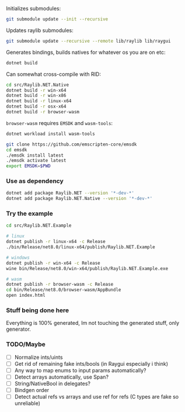 Initializes submodules:

```sh
git submodule update --init --recursive
```

Updates raylib submodules:

```sh
git submodule update --recursive --remote lib/raylib lib/raygui
```

Generates bindings, builds natives for whatever os you are on etc:

```sh
dotnet build
```

Can somewhat cross-compile with RID:

```sh
cd src/Raylib.NET.Native
dotnet build -r win-x64
dotnet build -r win-x86
dotnet build -r linux-x64
dotnet build -r osx-x64
dotnet build -r browser-wasm
```

`browser-wasm` requires `EMSDK` and `wasm-tools`:

```sh
dotnet workload install wasm-tools

git clone https://github.com/emscripten-core/emsdk
cd emsdk
./emsdk install latest
./emsdk activate latest
export EMSDK=$PWD
```

### Use as dependency

```sh
dotnet add package Raylib.NET --version '*-dev-*'
dotnet add package Raylib.NET.Native --version '*-dev-*'
```

### Try the example

```sh
cd src/Raylib.NET.Example

# linux
dotnet publish -r linux-x64 -c Release
./bin/Release/net8.0/linux-x64/publish/Raylib.NET.Example

# windows
dotnet publish -r win-x64 -c Release
wine bin/Release/net8.0/win-x64/publish/Raylib.NET.Example.exe

# wasm
dotnet publish -r browser-wasm -c Release
cd bin/Release/net8.0/browser-wasm/AppBundle
open index.html
```

### Stuff being done here

Everything is 100% generated, Im not touching the generated stuff, only generator.

### TODO/Maybe

- [ ] Normalize ints/uints
- [ ] Get rid of remaining fake ints/bools (in Raygui especially i think)
- [ ] Any way to map enums to input params automatically?
- [ ] Detect arrays automatically, use Span?
- [ ] String/NativeBool in delegates?
- [ ] Bindgen order
- [ ] Detect actual refs vs arrays and use ref for refs (C types are fake so unreliable)
